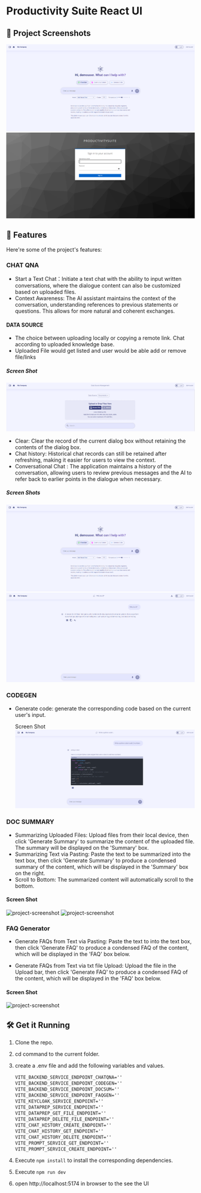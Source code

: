 # Productivity Suite React UI

## 📸 Project Screenshots

![project-screenshot](../../assets/img/chat_qna_init.png)
![project-screenshot](../../assets/img/Login_page.png)

## 🧐 Features

Here're some of the project's features:

### CHAT QNA

- Start a Text Chat：Initiate a text chat with the ability to input written conversations, where the dialogue content can also be customized based on uploaded files.
- Context Awareness: The AI assistant maintains the context of the conversation, understanding references to previous statements or questions. This allows for more natural and coherent exchanges.

#### DATA SOURCE

- The choice between uploading locally or copying a remote link. Chat according to uploaded knowledge base.
- Uploaded File would get listed and user would be able add or remove file/links

##### Screen Shot

![project-screenshot](../../assets/img/data_source.png)

- Clear: Clear the record of the current dialog box without retaining the contents of the dialog box.
- Chat history: Historical chat records can still be retained after refreshing, making it easier for users to view the context.
- Conversational Chat : The application maintains a history of the conversation, allowing users to review previous messages and the AI to refer back to earlier points in the dialogue when necessary.

##### Screen Shots

![project-screenshot](../../assets/img/chat_qna_init.png)
![project-screenshot](../../assets/img/chatqna_with_conversation.png)

### CODEGEN

- Generate code: generate the corresponding code based on the current user's input.

  Screen Shot
  ![project-screenshot](../../assets/img/codegen.png)

### DOC SUMMARY

- Summarizing Uploaded Files: Upload files from their local device, then click 'Generate Summary' to summarize the content of the uploaded file. The summary will be displayed on the 'Summary' box.
- Summarizing Text via Pasting: Paste the text to be summarized into the text box, then click 'Generate Summary' to produce a condensed summary of the content, which will be displayed in the 'Summary' box on the right.
- Scroll to Bottom: The summarized content will automatically scroll to the bottom.

#### Screen Shot

![project-screenshot](../../assets/img/doc_summary_paste.png)
![project-screenshot](../../assets/img/doc_summary_file.png)

### FAQ Generator

- Generate FAQs from Text via Pasting: Paste the text to into the text box, then click 'Generate FAQ' to produce a condensed FAQ of the content, which will be displayed in the 'FAQ' box below.

- Generate FAQs from Text via txt file Upload: Upload the file in the Upload bar, then click 'Generate FAQ' to produce a condensed FAQ of the content, which will be displayed in the 'FAQ' box below.

#### Screen Shot

![project-screenshot](../../assets/img/faq_generator.png)

## 🛠️ Get it Running

1. Clone the repo.

2. cd command to the current folder.

3. create a .env file and add the following variables and values.
   ```
   VITE_BACKEND_SERVICE_ENDPOINT_CHATQNA=''
   VITE_BACKEND_SERVICE_ENDPOINT_CODEGEN=''
   VITE_BACKEND_SERVICE_ENDPOINT_DOCSUM=''
   VITE_BACKEND_SERVICE_ENDPOINT_FAQGEN=''
   VITE_KEYCLOAK_SERVICE_ENDPOINT=''
   VITE_DATAPREP_SERVICE_ENDPOINT=''
   VITE_DATAPREP_GET_FILE_ENDPOINT=''
   VITE_DATAPREP_DELETE_FILE_ENDPOINT=''
   VITE_CHAT_HISTORY_CREATE_ENDPOINT=''
   VITE_CHAT_HISTORY_GET_ENDPOINT=''
   VITE_CHAT_HISTORY_DELETE_ENDPOINT=''
   VITE_PROMPT_SERVICE_GET_ENDPOINT=''
   VITE_PROMPT_SERVICE_CREATE_ENDPOINT=''
   ```
4. Execute `npm install` to install the corresponding dependencies.

5. Execute `npm run dev`

6. open http://localhost:5174 in browser to the see the UI
